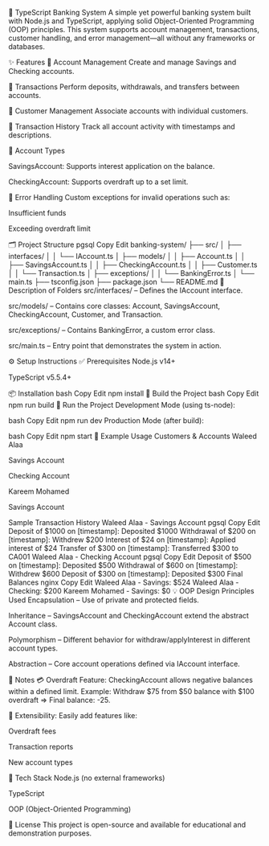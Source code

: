🏦 TypeScript Banking System
A simple yet powerful banking system built with Node.js and TypeScript, applying solid Object-Oriented Programming (OOP) principles. This system supports account management, transactions, customer handling, and error management—all without any frameworks or databases.

✨ Features
🧾 Account Management
Create and manage Savings and Checking accounts.

💸 Transactions
Perform deposits, withdrawals, and transfers between accounts.

👤 Customer Management
Associate accounts with individual customers.

📜 Transaction History
Track all account activity with timestamps and descriptions.

🏦 Account Types

SavingsAccount: Supports interest application on the balance.

CheckingAccount: Supports overdraft up to a set limit.

🚨 Error Handling
Custom exceptions for invalid operations such as:

Insufficient funds

Exceeding overdraft limit

🗂 Project Structure
pgsql
Copy
Edit
banking-system/
├── src/
│   ├── interfaces/
│   │   └── IAccount.ts
│   ├── models/
│   │   ├── Account.ts
│   │   ├── SavingsAccount.ts
│   │   ├── CheckingAccount.ts
│   │   ├── Customer.ts
│   │   └── Transaction.ts
│   ├── exceptions/
│   │   └── BankingError.ts
│   └── main.ts
├── tsconfig.json
├── package.json
└── README.md
📁 Description of Folders
src/interfaces/ – Defines the IAccount interface.

src/models/ – Contains core classes: Account, SavingsAccount, CheckingAccount, Customer, and Transaction.

src/exceptions/ – Contains BankingError, a custom error class.

src/main.ts – Entry point that demonstrates the system in action.

⚙️ Setup Instructions
✅ Prerequisites
Node.js v14+

TypeScript v5.5.4+

📦 Installation
bash
Copy
Edit
npm install
🔨 Build the Project
bash
Copy
Edit
npm run build
🚀 Run the Project
Development Mode (using ts-node):

bash
Copy
Edit
npm run dev
Production Mode (after build):

bash
Copy
Edit
npm start
🧪 Example Usage
Customers & Accounts
Waleed Alaa

Savings Account

Checking Account

Kareem Mohamed

Savings Account

Sample Transaction History
Waleed Alaa - Savings Account
pgsql
Copy
Edit
Deposit of $1000 on [timestamp]: Deposited $1000
Withdrawal of $200 on [timestamp]: Withdrew $200
Interest of $24 on [timestamp]: Applied interest of $24
Transfer of $300 on [timestamp]: Transferred $300 to CA001
Waleed Alaa - Checking Account
pgsql
Copy
Edit
Deposit of $500 on [timestamp]: Deposited $500
Withdrawal of $600 on [timestamp]: Withdrew $600
Deposit of $300 on [timestamp]: Deposited $300
Final Balances
nginx
Copy
Edit
Waleed Alaa - Savings: $524
Waleed Alaa - Checking: $200
Kareem Mohamed - Savings: $0
💡 OOP Design Principles Used
Encapsulation – Use of private and protected fields.

Inheritance – SavingsAccount and CheckingAccount extend the abstract Account class.

Polymorphism – Different behavior for withdraw/applyInterest in different account types.

Abstraction – Core account operations defined via IAccount interface.

💬 Notes
💳 Overdraft Feature:
CheckingAccount allows negative balances within a defined limit.
Example: Withdraw $75 from $50 balance with $100 overdraft ⇒ Final balance: -25.

🧱 Extensibility:
Easily add features like:

Overdraft fees

Transaction reports

New account types

🧰 Tech Stack
Node.js (no external frameworks)

TypeScript

OOP (Object-Oriented Programming)

📃 License
This project is open-source and available for educational and demonstration purposes.